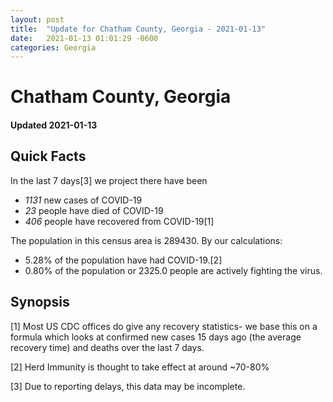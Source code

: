 ```yaml
---
layout: post
title:  "Update for Chatham County, Georgia - 2021-01-13"
date:   2021-01-13 01:01:29 -0600
categories: Georgia
---
```


# Chatham County, Georgia
#### Updated 2021-01-13

## Quick Facts

In the last 7 days[3] we project there have been
- *1131* new cases of COVID-19
- *23* people have died of COVID-19
- *406* people have recovered from COVID-19[1]

The population in this census area is 289430. By our calculations:
- 5.28% of the population have had COVID-19.[2]
- 0.80% of the population or 2325.0 people are actively fighting the virus.

## Synopsis




[1] Most US CDC offices do give any recovery statistics- we base this on a formula which looks at confirmed new cases
15 days ago (the average recovery time) and deaths over the last 7 days.

[2] Herd Immunity is thought to take effect at around ~70-80%

[3] Due to reporting delays, this data may be incomplete.
 
    